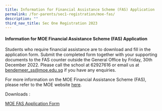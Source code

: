 ```yaml
---
title: Information for Financial Assistance Scheme (FAS) Application
permalink: /for-parents/sec1-registration/moe-fas/
description: ""
third_nav_title: Sec One Registration 2023
---
```

#### Information for MOE Financial Assistance Scheme (FAS) Application

Students who require financial assistance are to download and fill in the application form.  Submit the completed form together with your supporting documents to the FAS counter outside the General Office by Friday, 30th December 2022. Please call the school at 62927616 or email us at bendemeer_ss@moe.edu.sg if you have any enquiries.

For more information on the MOE Financial Assistance Scheme (FAS), please refer to the MOE website <a href="https://www.moe.gov.sg/financial-matters/financial-assistance" target="_blank" >here</a>.

Downloads :

[MOE FAS Application Form](/files/Forparents/s1reg-moe-fas-appform-oct22ggas.pdf)